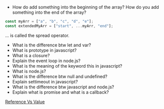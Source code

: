 - How do add something into the beginning of the array? How do you add something into the end of the array?

```js
const myArr = ["a", "b", "c", "d", "e"];
const extendedMyArr = ["start", ...myArr, "end"];
```

... is called the spread operator.

- What is the difference btw let and var?
- What is prototype in javascript?
- What is a closure?
- Explain the event loop in node.js?
- What is the meaning of the keyword this in javascript?
- What is node.js?
- What is the difference btw null and undefined?
- Explain settimeout in javascript?
- What is the difference btw javascript and node.js?
- Explain what is promise and what is a callback?

[Reference Vs Value](Reference_Vs_Value/README.md)
